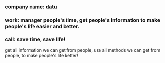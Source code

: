 
### company name: datu
### work: manager people's time, get people's information to make people's life easier and better.
### call: save time, save life!
get all information we can get from people,
use all methods we can get from people,
to make people's life better!
